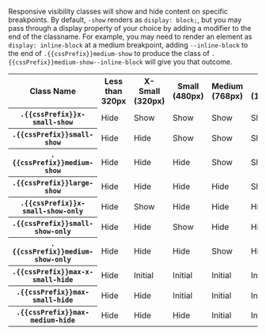<p>Responsive visibility classes will show and hide content on specific breakpoints. By default, <code>-show</code> renders as <code>display: block;</code>, but you may pass through a display property of your choice by adding a modifier to the end of the classname. For example, you may need to render an element as <code>display: inline-block</code> at a medium breakpoint, adding <code>--inline-block</code> to the end of <code>.{{cssPrefix}}medium-show</code> to produce the class of <code>.{{cssPrefix}}medium-show--inline-block</code> will give you that outcome.</p>

<div class="demo-visibility-chart {{cssPrefix}}m-bottom--large">
  <div class="{{cssPrefix}}scrollable--x">
    <table class="{{cssPrefix}}table {{cssPrefix}}table--bordered {{cssPrefix}}no-row-hover">
      <tr class="site-text-heading--label">
        <th scope="col"><span class="{{cssPrefix}}assistive-text">Class Name</span></th>
        <th scope="col">Less than 320px</th>
        <th scope="col">X-Small (320px)</th>
        <th scope="col">Small (480px)</th>
        <th scope="col">Medium (768px)</th>
        <th scope="col">Large (1024px)</th>
        <th scope="col">Greater than 1024px</th>
      </tr>
      <tr>
        <th><code>.{{cssPrefix}}x-small-show</code></th>
        <td class="hidden">Hide</td>
        <td class="visible">Show</td>
        <td class="visible">Show</td>
        <td class="visible">Show</td>
        <td class="visible">Show</td>
        <td class="visible">Show</td>
      </tr>
      <tr>
        <th><code>.{{cssPrefix}}small-show</code></th>
        <td class="hidden">Hide</td>
        <td class="hidden">Hide</td>
        <td class="visible">Show</td>
        <td class="visible">Show</td>
        <td class="visible">Show</td>
        <td class="visible">Show</td>
      </tr>
      <tr>
        <th><code>.{{cssPrefix}}medium-show</code></th>
        <td class="hidden">Hide</td>
        <td class="hidden">Hide</td>
        <td class="hidden">Hide</td>
        <td class="visible">Show</td>
        <td class="visible">Show</td>
        <td class="visible">Show</td>
      </tr>
      <tr>
        <th><code>.{{cssPrefix}}large-show</code></th>
        <td class="hidden">Hide</td>
        <td class="hidden">Hide</td>
        <td class="hidden">Hide</td>
        <td class="hidden">Hide</td>
        <td class="visible">Show</td>
        <td class="visible">Show</td>
      </tr>
      <tr>
        <th><code>.{{cssPrefix}}x-small-show-only</code></th>
        <td class="hidden">Hide</td>
        <td class="visible">Show</td>
        <td class="hidden">Hide</td>
        <td class="hidden">Hide</td>
        <td class="hidden">Hide</td>
        <td class="hidden">Hide</td>
      </tr>
      <tr>
        <th><code>.{{cssPrefix}}small-show-only</code></th>
        <td class="hidden">Hide</td>
        <td class="hidden">Hide</td>
        <td class="visible">Show</td>
        <td class="hidden">Hide</td>
        <td class="hidden">Hide</td>
        <td class="hidden">Hide</td>
      </tr>
      <tr>
        <th><code>.{{cssPrefix}}medium-show-only</code></th>
        <td class="hidden">Hide</td>
        <td class="hidden">Hide</td>
        <td class="hidden">Hide</td>
        <td class="visible">Show</td>
        <td class="hidden">Hide</td>
        <td class="hidden">Hide</td>
      </tr>
      <tr>
        <th><code>.{{cssPrefix}}max-x-small-hide</code></th>
        <td class="hidden">Hide</td>
        <td class="visible">Initial</td>
        <td class="visible">Initial</td>
        <td class="visible">Initial</td>
        <td class="visible">Initial</td>
        <td class="visible">Initial</td>
      </tr>
      <tr>
        <th><code>.{{cssPrefix}}max-small-hide</code></th>
        <td class="hidden">Hide</td>
        <td class="hidden">Hide</td>
        <td class="visible">Initial</td>
        <td class="visible">Initial</td>
        <td class="visible">Initial</td>
        <td class="visible">Initial</td>
      </tr>
      <tr>
        <th><code>.{{cssPrefix}}max-medium-hide</code></th>
        <td class="hidden">Hide</td>
        <td class="hidden">Hide</td>
        <td class="hidden">Hide</td>
        <td class="visible">Initial</td>
        <td class="visible">Initial</td>
        <td class="visible">Initial</td>
      </tr>
    </table>
  </div>
</div>
